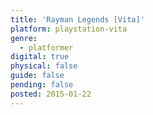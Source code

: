 ```yaml
---
title: 'Rayman Legends [Vita]'
platform: playstation-vita
genre:
  - platformer
digital: true
physical: false
guide: false
pending: false
posted: 2015-01-22
---
```

